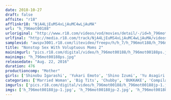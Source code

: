 ```yaml
---
date: 2018-10-27
draft: false
affsite: "r18"
afflinkr18: "NjA4LjEuMS4xLjAuMC4wLjAuMA"
url: "h_796mot00188"
urloriginal: "http://www.r18.com/videos/vod/movies/detail/-/id=h_796mot00188"
urlfinal: "http://media.r18.com/track/NjA4LjEuMS4xLjAuMC4wLjAuMA/videos/vod/movies/detail/-/id=h_796mot00188"
samplevid: "awspv3001.r18.com/litevideo/freepv/h/h_7/h_796mot188/h_796mot188_dmb_w.mp4"
title: "Nonstop Sex With Voluptuous Moms 2"
mainimgurl: "pics.r18.com/digital/video/h_796mot00188/h_796mot00188ps.jpg"
mainimgs: "h_796mot00188ps.jpg"
releasedate: "Aug. 22, 2016"
duration: 476
productioncomp: "Mother"
girls: ['Shinobu Igarashi', 'Yukari Emoto', 'Shino Izumi', 'Yu Asagiri', 'Hitomi Ando', 'Shiho Egami', 'Tamaki Ito', 'Itsuki Ayuhara', 'Kana Murakami', 'Kana Miura']
categories: ['Married Woman', 'Big Tits', 'Chubby', 'BUKKAKE', 'Compilation', 'Over 4 Hours', 'Hi-Def']
imgurls: ['pics.r18.com/digital/video/h_796mot00188/h_796mot00188jp-1.jpg', 'pics.r18.com/digital/video/h_796mot00188/h_796mot00188jp-2.jpg', 'pics.r18.com/digital/video/h_796mot00188/h_796mot00188jp-3.jpg', 'pics.r18.com/digital/video/h_796mot00188/h_796mot00188jp-4.jpg', 'pics.r18.com/digital/video/h_796mot00188/h_796mot00188jp-5.jpg', 'pics.r18.com/digital/video/h_796mot00188/h_796mot00188jp-6.jpg', 'pics.r18.com/digital/video/h_796mot00188/h_796mot00188jp-7.jpg', 'pics.r18.com/digital/video/h_796mot00188/h_796mot00188jp-8.jpg', 'pics.r18.com/digital/video/h_796mot00188/h_796mot00188jp-9.jpg', 'pics.r18.com/digital/video/h_796mot00188/h_796mot00188jp-10.jpg', 'pics.r18.com/digital/video/h_796mot00188/h_796mot00188jp-11.jpg', 'pics.r18.com/digital/video/h_796mot00188/h_796mot00188jp-12.jpg', 'pics.r18.com/digital/video/h_796mot00188/h_796mot00188jp-13.jpg', 'pics.r18.com/digital/video/h_796mot00188/h_796mot00188jp-14.jpg', 'pics.r18.com/digital/video/h_796mot00188/h_796mot00188jp-15.jpg', 'pics.r18.com/digital/video/h_796mot00188/h_796mot00188jp-16.jpg', 'pics.r18.com/digital/video/h_796mot00188/h_796mot00188jp-17.jpg', 'pics.r18.com/digital/video/h_796mot00188/h_796mot00188jp-18.jpg', 'pics.r18.com/digital/video/h_796mot00188/h_796mot00188jp-19.jpg', 'pics.r18.com/digital/video/h_796mot00188/h_796mot00188jp-20.jpg']
imgs: ['h_796mot00188jp-1.jpg', 'h_796mot00188jp-2.jpg', 'h_796mot00188jp-3.jpg', 'h_796mot00188jp-4.jpg', 'h_796mot00188jp-5.jpg', 'h_796mot00188jp-6.jpg', 'h_796mot00188jp-7.jpg', 'h_796mot00188jp-8.jpg', 'h_796mot00188jp-9.jpg', 'h_796mot00188jp-10.jpg', 'h_796mot00188jp-11.jpg', 'h_796mot00188jp-12.jpg', 'h_796mot00188jp-13.jpg', 'h_796mot00188jp-14.jpg', 'h_796mot00188jp-15.jpg', 'h_796mot00188jp-16.jpg', 'h_796mot00188jp-17.jpg', 'h_796mot00188jp-18.jpg', 'h_796mot00188jp-19.jpg', 'h_796mot00188jp-20.jpg']
---
```


